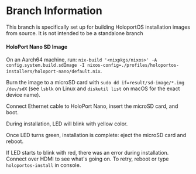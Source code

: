 # Branch Information

This branch is specifically set up for building HoloportOS installation images from source. It is not intended to be a standalone branch

#### HoloPort Nano SD Image

On an Aarch64 machine, run:
`nix-build '<nixpkgs/nixos>' -A config.system.build.sdImage -I nixos-config=./profiles/holoportos-installers/holoport-nano/default.nix`.

Burn the image to a microSD card with `sudo dd if=result/sd-image/*.img
/dev/sdX` (see `lsblk` on Linux and `diskutil list` on macOS for the exact
device name).

Connect Ethernet cable to HoloPort Nano, insert the microSD card, and boot.

During installation, LED will blink with yellow color.

Once LED turns green, installation is complete: eject the microSD card and
reboot.

If LED starts to blink with red, there was an error during installation.
Connect over HDMI to see what's going on. To retry, reboot or type
`holoportos-install` in console.


